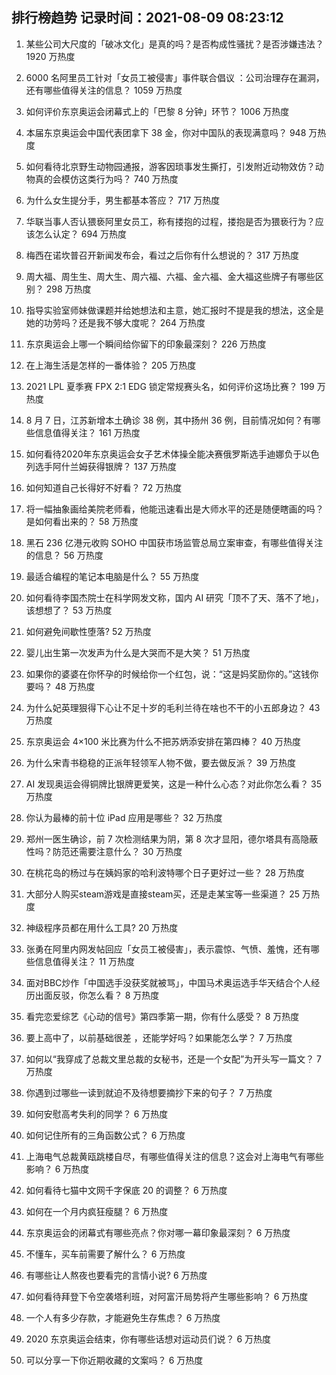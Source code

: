 
## 排行榜趋势 记录时间：2021-08-09 08:23:12
  
  1. 某些公司大尺度的「破冰文化」是真的吗？是否构成性骚扰？是否涉嫌违法？ 1920 万热度
    
  2. 6000 名阿里员工针对「女员工被侵害」事件联合倡议 ：公司治理存在漏洞，还有哪些值得关注的信息？ 1059 万热度
    
  3. 如何评价东京奥运会闭幕式上的「巴黎 8 分钟」环节？ 1006 万热度
    
  4. 本届东京奥运会中国代表团拿下 38 金，你对中国队的表现满意吗？ 948 万热度
    
  5. 如何看待北京野生动物园通报，游客因琐事发生撕打，引发附近动物效仿？动物真的会模仿这类行为吗？ 740 万热度
    
  6. 为什么女生提分手，男生都基本答应？ 717 万热度
    
  7. 华联当事人否认猥亵阿里女员工，称有搂抱的过程，搂抱是否为猥亵行为？应该怎么认定？ 694 万热度
    
  8. 梅西在诺坎普召开新闻发布会，看过之后你有什么想说的？ 317 万热度
    
  9. 周大福、周生生、周大生、周六福、六福、金六福、金大福这些牌子有哪些区别？ 298 万热度
    
  10. 指导实验室师妹做课题并给她想法和主意，她汇报时不提是我的想法，这全是她的功劳吗？还是我不够大度呢？ 264 万热度
    
  11. 东京奥运会上哪一个瞬间给你留下的印象最深刻？ 226 万热度
    
  12. 在上海生活是怎样的一番体验？ 205 万热度
    
  13. 2021 LPL 夏季赛 FPX 2:1 EDG 锁定常规赛头名，如何评价这场比赛？ 199 万热度
    
  14. 8 月 7 日，江苏新增本土确诊 38 例，其中扬州 36 例，目前情况如何？有哪些信息值得关注？ 161 万热度
    
  15. 如何看待2020年东京奥运会女子艺术体操全能决赛俄罗斯选手迪娜负于以色列选手阿什兰姆获得银牌？ 137 万热度
    
  16. 如何知道自己长得好不好看？ 72 万热度
    
  17. 将一幅抽象画给美院老师看，他能迅速看出是大师水平的还是随便瞎画的吗？是如何看出来的？ 58 万热度
    
  18. 黑石 236 亿港元收购 SOHO 中国获市场监管总局立案审查，有哪些值得关注的信息？ 56 万热度
    
  19. 最适合编程的笔记本电脑是什么？ 55 万热度
    
  20. 如何看待李国杰院士在科学网发文称，国内 AI 研究「顶不了天、落不了地」，该想想了？ 53 万热度
    
  21. 如何避免间歇性堕落? 52 万热度
    
  22. 婴儿出生第一次发声为什么是大哭而不是大笑？ 51 万热度
    
  23. 如果你的婆婆在你怀孕的时候给你一个红包，说：“这是妈奖励你的。”这钱你要吗？ 48 万热度
    
  24. 为什么妃英理狠得下心让不足十岁的毛利兰待在啥也不干的小五郎身边？ 43 万热度
    
  25. 东京奥运会 4×100 米比赛为什么不把苏炳添安排在第四棒？ 40 万热度
    
  26. 为什么宋青书稳稳的正派年轻领军人物不做，要去做反派？ 39 万热度
    
  27. AI 发现奥运会得铜牌比银牌更爱笑，这是一种什么心态？对此你怎么看？ 35 万热度
    
  28. 你认为最棒的前十位 iPad 应用是哪些？ 32 万热度
    
  29. 郑州一医生确诊，前 7 次检测结果为阴，第 8 次才显阳，德尔塔具有高隐蔽性吗？防范还需要注意什么？ 30 万热度
    
  30. 在桃花岛的杨过与在姨妈家的哈利波特哪个日子更好过一些？ 28 万热度
    
  31. 大部分人购买steam游戏是直接steam买，还是走某宝等一些渠道？ 25 万热度
    
  32. 神级程序员都在用什么工具? 20 万热度
    
  33. 张勇在阿里内网发帖回应「女员工被侵害」，表示震惊、气愤、羞愧，还有哪些信息值得关注？ 11 万热度
    
  34. 面对BBC炒作「中国选手没获奖就被骂」，中国马术奥运选手华天结合个人经历出面反驳，你怎么看？ 8 万热度
    
  35. 看完恋爱综艺《心动的信号》第四季第一期，你有什么感受？ 8 万热度
    
  36. 要上高中了，以前基础很差 ，还能学好吗？如果能怎么学？ 7 万热度
    
  37. 如何以“我穿成了总裁文里总裁的女秘书，还是一个女配”为开头写一篇文？ 7 万热度
    
  38. 你遇到过哪些一读到就迫不及待想要摘抄下来的句子？ 7 万热度
    
  39. 如何安慰高考失利的同学？ 6 万热度
    
  40. 如何记住所有的三角函数公式？ 6 万热度
    
  41. 上海电气总裁黄瓯跳楼自尽，有哪些值得关注的信息？这会对上海电气有哪些影响？ 6 万热度
    
  42. 如何看待七猫中文网千字保底 20 的调整？ 6 万热度
    
  43. 如何在一个月内疯狂瘦腿？ 6 万热度
    
  44. 东京奥运会的闭幕式有哪些亮点？你对哪一幕印象最深刻？ 6 万热度
    
  45. 不懂车，买车前需要了解什么？ 6 万热度
    
  46. 有哪些让人熬夜也要看完的言情小说? 6 万热度
    
  47. 如何看待拜登下令空袭塔利班，对阿富汗局势将产生哪些影响？ 6 万热度
    
  48. 一个人有多少存款，才能避免生存焦虑？ 6 万热度
    
  49. 2020 东京奥运会结束，你有哪些话想对运动员们说？ 6 万热度
    
  50. 可以分享一下你近期收藏的文案吗？ 6 万热度
    
